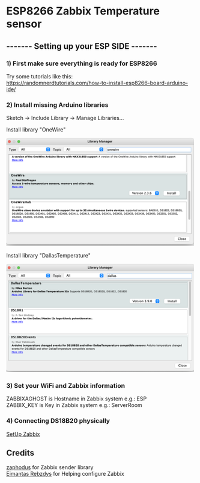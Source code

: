 # ESP8266 Zabbix Temperature sensor

## ------- Setting up your ESP SIDE -------
### 1) First make sure everything is ready for ESP8266
Try some tutorials like this:  
https://randomnerdtutorials.com/how-to-install-esp8266-board-arduino-ide/


### 2) Install missing Arduino libraries
Sketch -> Include Library -> Manage Libraries...  

Install library "OneWire"  

<img src="img/01_Library.png" width="500"> 

Install library "DallasTemperature"  

<img src="img/02_Library.png" width="500">  




### 3) Set your WiFi and Zabbix information

ZABBIXAGHOST is Hostname in Zabbix system e.g.: ESP  
ZABBIX_KEY is Key in Zabbix system e.g.: ServerRoom

### 4) Connecting DS18B20 physically
  
  
  
  
  
[SetUp Zabbix](https://github.com/tomasvanagas/ESP_zabbix_ds18b20/blob/master/zabbix_README.md)  
  
  
  
  
## Credits
[zaphodus](https://github.com/zaphodus/ESP8266ZabbixSender) for Zabbix sender library  
[Eimantas Rebzdys](https://github.com/EimantasRebzdys) for Helping configure Zabbix  
